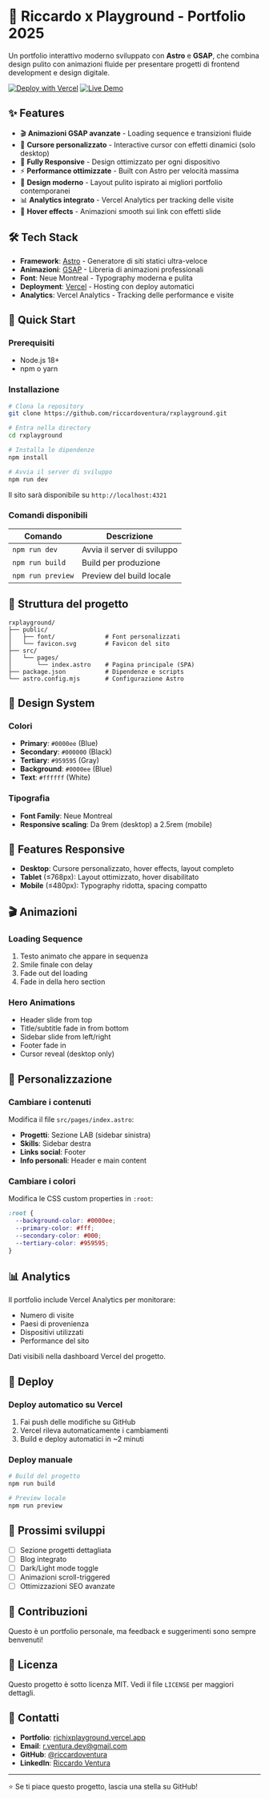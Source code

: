 # 🎨 Riccardo x Playground - Portfolio 2025

Un portfolio interattivo moderno sviluppato con **Astro** e **GSAP**, che combina design pulito con animazioni fluide per presentare progetti di frontend development e design digitale.

[![Deploy with Vercel](https://vercel.com/button)](https://vercel.com/new/clone?repository-url=https://github.com/riccardoventura/rxplayground)
[![Live Demo](https://img.shields.io/badge/Live-Demo-blue)](https://richixplayground.vercel.app)

## ✨ Features

- 🎬 **Animazioni GSAP avanzate** - Loading sequence e transizioni fluide
- 🎯 **Cursore personalizzato** - Interactive cursor con effetti dinamici (solo desktop)
- 📱 **Fully Responsive** - Design ottimizzato per ogni dispositivo
- ⚡ **Performance ottimizzate** - Built con Astro per velocità massima
- 🎨 **Design moderno** - Layout pulito ispirato ai migliori portfolio contemporanei
- 📊 **Analytics integrato** - Vercel Analytics per tracking delle visite
- 🔗 **Hover effects** - Animazioni smooth sui link con effetti slide

## 🛠️ Tech Stack

- **Framework**: [Astro](https://astro.build/) - Generatore di siti statici ultra-veloce
- **Animazioni**: [GSAP](https://greensock.com/gsap/) - Libreria di animazioni professionali
- **Font**: Neue Montreal - Typography moderna e pulita
- **Deployment**: [Vercel](https://vercel.com/) - Hosting con deploy automatici
- **Analytics**: Vercel Analytics - Tracking delle performance e visite

## 🚀 Quick Start

### Prerequisiti

- Node.js 18+
- npm o yarn

### Installazione

```bash
# Clona la repository
git clone https://github.com/riccardoventura/rxplayground.git

# Entra nella directory
cd rxplayground

# Installa le dipendenze
npm install

# Avvia il server di sviluppo
npm run dev
```

Il sito sarà disponibile su `http://localhost:4321`

### Comandi disponibili

| Comando           | Descrizione                 |
| ----------------- | --------------------------- |
| `npm run dev`     | Avvia il server di sviluppo |
| `npm run build`   | Build per produzione        |
| `npm run preview` | Preview del build locale    |

## 📁 Struttura del progetto

```
rxplayground/
├── public/
│   ├── font/              # Font personalizzati
│   └── favicon.svg        # Favicon del sito
├── src/
│   └── pages/
│       └── index.astro    # Pagina principale (SPA)
├── package.json           # Dipendenze e scripts
└── astro.config.mjs       # Configurazione Astro
```

## 🎨 Design System

### Colori

- **Primary**: `#0000ee` (Blue)
- **Secondary**: `#000000` (Black)
- **Tertiary**: `#959595` (Gray)
- **Background**: `#0000ee` (Blue)
- **Text**: `#ffffff` (White)

### Tipografia

- **Font Family**: Neue Montreal
- **Responsive scaling**: Da 9rem (desktop) a 2.5rem (mobile)

## 📱 Features Responsive

- **Desktop**: Cursore personalizzato, hover effects, layout completo
- **Tablet** (≤768px): Layout ottimizzato, hover disabilitato
- **Mobile** (≤480px): Typography ridotta, spacing compatto

## 🎬 Animazioni

### Loading Sequence

1. Testo animato che appare in sequenza
2. Smile finale con delay
3. Fade out del loading
4. Fade in della hero section

### Hero Animations

- Header slide from top
- Title/subtitle fade in from bottom
- Sidebar slide from left/right
- Footer fade in
- Cursor reveal (desktop only)

## 🔧 Personalizzazione

### Cambiare i contenuti

Modifica il file `src/pages/index.astro`:

- **Progetti**: Sezione LAB (sidebar sinistra)
- **Skills**: Sidebar destra
- **Links social**: Footer
- **Info personali**: Header e main content

### Cambiare i colori

Modifica le CSS custom properties in `:root`:

```css
:root {
  --background-color: #0000ee;
  --primary-color: #fff;
  --secondary-color: #000;
  --tertiary-color: #959595;
}
```

## 📊 Analytics

Il portfolio include Vercel Analytics per monitorare:

- Numero di visite
- Paesi di provenienza
- Dispositivi utilizzati
- Performance del sito

Dati visibili nella dashboard Vercel del progetto.

## 🚀 Deploy

### Deploy automatico su Vercel

1. Fai push delle modifiche su GitHub
2. Vercel rileva automaticamente i cambiamenti
3. Build e deploy automatici in ~2 minuti

### Deploy manuale

```bash
# Build del progetto
npm run build

# Preview locale
npm run preview
```

## 📝 Prossimi sviluppi

- [ ] Sezione progetti dettagliata
- [ ] Blog integrato
- [ ] Dark/Light mode toggle
- [ ] Animazioni scroll-triggered
- [ ] Ottimizzazioni SEO avanzate

## 🤝 Contribuzioni

Questo è un portfolio personale, ma feedback e suggerimenti sono sempre benvenuti!

## 📄 Licenza

Questo progetto è sotto licenza MIT. Vedi il file `LICENSE` per maggiori dettagli.

## 📧 Contatti

- **Portfolio**: [richixplayground.vercel.app](https://richixplayground.vercel.app)
- **Email**: r.ventura.dev@gmail.com
- **GitHub**: [@riccardoventura](https://github.com/riccardoventura)
- **LinkedIn**: [Riccardo Ventura](https://linkedin.com/in/riccardo-ventura)

---

⭐ Se ti piace questo progetto, lascia una stella su GitHub!
